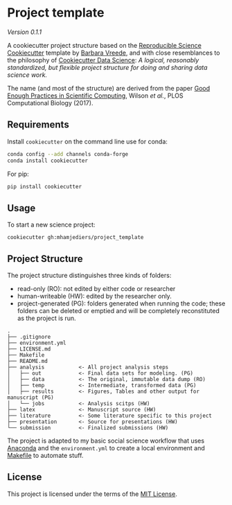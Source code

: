 # Project template

_Version 0.1.1_

A cookiecutter project structure based on the [Reproducible Science Cookiecutter](https://github.com/bvreede/good-enough-project) template by [Barbara Vreede](https://github.com/bvreede), and with close resemblances to the philosophy of [Cookiecutter Data Science](https://github.com/drivendata/cookiecutter-data-science): *A logical, reasonably standardized, but flexible project structure for doing and sharing data science work.*

The name (and most of the structure) are derived from the paper [Good Enough Practices in Scientific Computing](https://doi.org/10.1371/journal.pcbi.1005510), Wilson _et al._, PLOS Computational Biology (2017).

## Requirements

Install `cookiecutter` on the command line use for conda:

```bash
conda config --add channels conda-forge
conda install cookiecutter
```
For pip:

```bash
pip install cookiecutter
```

## Usage

To start a new science project:

`cookiecutter gh:mhamjediers/project_template`

## Project Structure

The project structure distinguishes three kinds of folders:
- read-only (RO): not edited by either code or researcher
- human-writeable (HW): edited by the researcher only.
- project-generated (PG): folders generated when running the code; these folders can be deleted or emptied and will be completely reconstituted as the project is run.


```
.
├── .gitignore
├── environment.yml
├── LICENSE.md
├── Makefile
├── README.md
├── analysis           <- All project analysis steps
│   ├── out		       <- Final data sets for modeling. (PG)
│   ├── data           <- The original, immutable data dump (RO)
│   ├── temp           <- Intermediate, transformed data (PG)
│   ├── results        <- Figures, Tables and other output for manuscript (PG)
│	└── jobs		   <- Analysis scitps (HW)
├── latex              <- Manuscript source (HW)
├── literature		   <- Some literature specific to this project
├── presentation	   <- Source for presentations (HW)
└── submission		   <- Finalized submissions (HW)

```

The project is adapted to my basic social science workflow that uses [Anaconda](https://www.anaconda.com/products/individual) and the `environment.yml` to create a local environment and [Makefile](https://www.gnu.org/software/make/) to automate stuff.

## License

This project is licensed under the terms of the [MIT License](/LICENSE.md).
